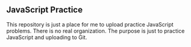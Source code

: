 ## JavaScript Practice

This repository is just a place for me to upload practice JavaScript problems. There is no real organization. The purpose is just to practice JavaScript and uploading to Git. 
